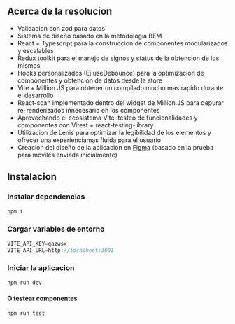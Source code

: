 ## Acerca de la resolucion

- Validacion con zod para datos
- Sistema de diseño basado en la metodologia BEM
- React + Typescript para la construccion de componentes modularizados y escalables
- Redux toolkit para el manejo de signos y status de la obtencion de los mismos
- Hooks personalizados (Ej useDebounce) para la optimizacion de componentes y obtencion de datos desde la store
- Vite + Million.JS para obtener un compilado mucho mas rapido durante el desarrollo
- React-scan implementado dentro del widget de Million.JS para depurar re-renderizados innecesario en los componentes
- Aprovechando el ecosistema Vite, testeo de funcionalidades y componentes con Vitest + react-testing-library
- Utilizacion de Lenis para optimizar la legibilidad de los elementos y ofrecer una experienciamas fluida para el usuario
- Creacion del diseño de la aplicacion en [Figma](https://www.figma.com/design/EgDrjJmk3m5rCJ2VMFTMjX/Untitled?node-id=0-1&t=M6xCBSqs1TDe1AKU-1) (basado en la prueba para moviles enviada inicialmente)

## Instalacion

### Instalar dependencias

``` bash
npm i
```

### Cargar variables de entorno

``` js
VITE_API_KEY=qazwsx
VITE_API_URL=http://localhost:3001
```

### Iniciar la aplicacion

``` bash
npm run dev
```

#### O testear componentes

``` bash
npm run test
```
